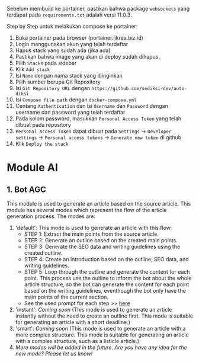 Sebelum membuild ke portainer, pastikan bahwa package `websockets` yang terdapat pada `requirements.txt` adalah versi 11.0.3.

Step by Step untuk melakukan compose ke portainer:
1. Buka portainer pada browser (portainer.likrea.biz.id)
2. Login menggunakan akun yang telah terdaftar
3. Hapus stack yang sudah ada (jika ada)
4. Pastikan bahwa image yang akan di deploy sudah dihapus.
5. Pilih `Stacks` pada sidebar
6. Klik `Add stack`
7. Isi `Name` dengan nama stack yang diinginkan
8. Pilih sumber berupa Git Repository
9. Isi `Git Repository URL` dengan `https://github.com/sediksi-dev/auto-diksi`
10. Isi `Compose file path` dengan `docker-compose.yml`
11. Centang `Authentication` dan isi `Username` dan `Password` dengan username dan password yang telah terdaftar
12. Pada kolom password, masukkan `Personal Access Token` yang telah dibuat pada repository
13. `Personal Access Token` dapat dibuat pada `Settings` -> `Developer settings` -> `Personal access tokens` -> `Generate new token` di github
14. Klik `Deploy the stack`


# Module AI
## 1. Bot AGC
This module is used to generate an article based on the source article. This module has several modes which represent the flow of the article generation process. The modes are:
1. 'default': This mode is used to generate an article with this flow:
    - STEP 1: Extract the main points from the source article.
    - STEP 2: Generate an outline based on the created main points.
    - STEP 3: Generate the SEO data and writing guidelines using the created outline.
    - STEP 4: Create an introduction based on the outline, SEO data, and writing guidelines.
    - STEP 5: Loop through the outline and generate the content for each point. This process use the outline to inform the bot about the whole article structure, so the bot can generate the content for each point based on the writing guidelines, eventhough the bot only have the main points of the current section.
    - See the used prompt for each step >> [here](/helpers/prompts_library/bot_agc/default.md)
2. 'instant': _Coming soon_ (This mode is used to generate an article instantly without the need to create an outline first. This mode is suitable for generating an article with a short deadline.)
3. 'smart': _Coming soon_ (This mode is used to generate an article with a more complex structure. This mode is suitable for generating an article with a complex structure, such as a listicle article.)
4. _More modes will be added in the future. Are you have any idea for the new mode? Please let us know!_
